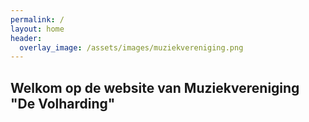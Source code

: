 ```yaml
---
permalink: /
layout: home
header:
  overlay_image: /assets/images/muziekvereniging.png
---
```

## Welkom op de website van Muziekvereniging "De Volharding"